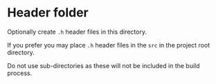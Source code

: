 # Header folder

Optionally create `.h` header files in this directory.

If you prefer you may place `.h` header files in the `src` in
the project root directory.

Do not use sub-directories as these will not be included in the build
process.

